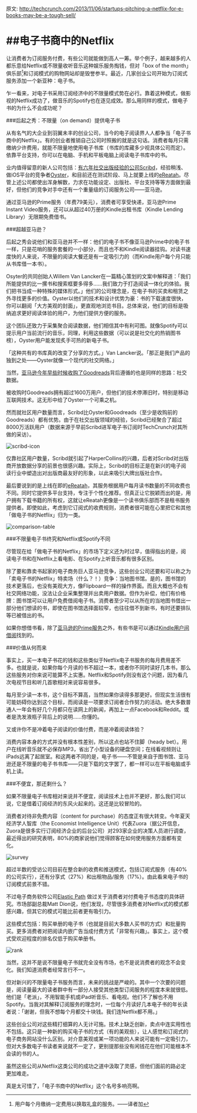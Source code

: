 原文: <http://techcrunch.com/2013/11/06/startups-pitching-a-netflix-for-e-books-may-be-a-tough-sell/>

##电子书商中的Netflix
==========

让消费者为订阅服务付费，有些公司就能做到高人一筹。举个例子，越来越多的人都乐意给Netflix或不限量收听音乐这种娱乐服务掏钱，但对「box of the month」俱乐部[^1]和订阅模式的购物网站却是毁誉参半。最近，几家创业公司开始为订阅式服务添加一个新亚种：电子书。

[^1]: 用户每个月缴纳一定费用以换取礼盒的服务。——译者加

乍一看来，对电子书采用订阅经济中的不限量模式势在必行。靠着这种模式，做影视的Netflix成功了，做音乐的Spotify也在逐见成效。那么用同样的模式，做电子书的为什么不会成功呢？

###后起之秀：不限量（on demand）提供电子书

从有名气的大企业到羽翼未丰的创业公司，当今的电子阅读界人人都争当「电子书商中的Netflix」。有的创业者推销自己公司时照搬的就是这句话。消费者每月只需缴纳少许费用，就能不限量地使用电子书库（书库的库藏多少视具体公司而定）。依靠平台支持，你可以在电脑、手机和平板电脑上阅读电子书库中的书。

业内值得留意的新人公司包括：[有六年社交出版经验的公司Scribd](http://techcrunch.com/2013/10/01/scribd-harpercollins-book-subscriptions/)，经验稍浅、做iOS平台的竞争者[Oyster](https://www.oysterbooks.com)，和目前还在测试阶段、马上就要上线的[eReatah](https://www.ereatah.com/online-ebook-subscription-service/sign-up)。尽管上述公司都使出浑身解数，力求在功能设定、出版社、平台支持等等方面做到最好，但他们的竞争对手中还有一个重量级的订阅服务公司——亚马逊。

通过亚马逊的Prime服务（年费79美元），消费者可享受快递，亚马逊Prime Instant Video服务，还可以从超过40万册的Kindle出租书库（Kindle Lending Library）无限期免费借书。

###超越亚马逊？

后起之秀会说他们和亚马逊并不一样：他们的电子书不像亚马逊Prime中的电子书一样，只是花哨的服务套餐的一小部分，而且也不和Kindle阅读器挂钩。对读书速度快的人来说，不限量的阅读大餐还是有一定吸引力的（而Kindle用户每个月只能从书库借一本书）。

Osyter的共同创始人Willem Van Lancker在一篇精心策划的文案中解释道：「我们所能提供的比一摞书和搜索框要多得多……我们致力于打造阅读一体化的体验。我们把书当成一种特殊的媒体形式。」他们的公司理念是，在电子书的买卖和租赁之外寻找更多的价值。Oyster以他们的技术和设计优势为豪：书的下载速度很快，你可以翻阅「大方美观的封面」，更直观地浏览书目。总体来说，他们的目标是吸纳追求更好阅读体验的用户，为他们提供方便的服务。

这个团队还致力于采集聚合阅读数据，他们相信其中有利可图。就像Spotify可以提示用户当前流行的音乐，同理，利用这些数据（可以说是社交化的热销图书榜），Oyster用户能发现炙手可热的新电子书。

「这种共有的书库真的改变了分享的方式。」Van Lancker说。「那正是我们产品的独到之处——Oyster就像一个现代的社交网络。」

当然，[亚马逊今年早些时候收购了Goodreads](http://techcrunch.com/2013/03/28/amazon-acquires-social-reading-site-goodreads/)背后遵循的也是同样的思路：社交数据。

被收购时Goodreads拥有超过1600万用户，但他们的技术停滞旧时，特别是移动互联网技术。这无形中给了Oyster一个可乘之机。

然而就社区用户数量而言，Scribd比Oyster和Goodreads（至少是收购前的Goodreads）都有优势。由于在社交出版领域的经验，Scribd已经聚合了超过8000万活跃用户（数据来源于早前Scribd进军电子书订阅时TechCrunch对其所做的采访）。

![scribd-icon](http://tctechcrunch2011.files.wordpress.com/2013/10/scribd-homepage.jpg)

仅靠社区用户数量，Scribd就引起了HarperCollins的兴趣，后者对Scribd对出版商开放数据分享的前景也很感兴趣。实际上，Scribd的目标正是在新兴的电子阅读行业中塑造出对出版商最友好的形象，以此来吸引大牌出版社合作。

最后要说到的是上线在即的[eReatah](https://www.ereatah.com/online-ebook-subscription-service/sign-up)，其服务根据用户每月读书数量的不同收费也不同。同时它提供多平台支持，专注于个性化推荐。但真正让它脱颖而出的是，用户拥有下载书籍的所有权，这就让eReatah更像是一个读书俱乐部而不是租书服务提供者。即使如此，考虑到它订阅式的收费规则，消费者很可能在心里把它和其他「做电子书的Netflix」归为一类。

![comparison-table](http://tctechcrunch2011.files.wordpress.com/2013/11/oyster-ereatah-scribd4.jpg)

###不限量电子书终究和Netflix或Spotify不同

尽管现在给「做电子书的Netflix」的市场下定义还为时过早，值得指出的是，阅读电子书和在Netflix上看电影、在Spotify上听音乐都有很多区别。

除了要和靠卖书起家的电子商务巨人亚马逊竞争，这些创业公司还要和可以称之为「卖电子书的Netflix」特卖场（什么？！）竞争：当地图书馆。是的，图书馆的技术更落后，也没有美观大方，像Flipboard一样的操作界面。而且大概也不会有社交网络功能，没法让企业采集整理并出卖用户数据。但作为补偿，他们有价格牌：图书馆可以让用户免费借阅电子书。消费者至少可以从所在的当地图书借出一部分他们想读的书，即使在图书馆选择面较窄，也往往借不到新书，有时还要排队等已被借出的书。

如果你想借书看，除了[亚马逊的Prime服务](http://www.amazon.com/gp/feature.html/?docId=1000739811)之外，有些书是可以通过[Kindle用户间借阅](http://www.amazon.com/gp/help/customer/display.html?nodeId=200549320#GUID-B04C6EDF-36BD-42AC-9EF1-A541CBDBFE0D)找到的。

###价值从何而来

事实上，买一本电子书花的钱和这些类似于Netflix电子书服务的每月费用差不多。也就是说，如果你每个月读的书不超过一本，或者你不同时读好几本书，那么这些服务对你来说可能算不上实惠。Netflix和Spotify则没有这个问题，因为看几次电视节目和听几首歌相对来说容易很多。

每月至少读一本书，这个目标不算高，当然如果你读得多那更好。但现实生活很有可能妨碍你达到这个目标，而阅读是一项要求订阅者合作努力的活动。绝大多数普通人一年会有好几个月都只在读网上的新闻，再加上一点Facebook和Reddit。或者是洗发液瓶子背后上的说明……你懂的。

又或许你不是冲着电子阅读的价值付费，而是冲着阅读体验？

消费内容本身的方式并没有根本性差别，所以这点也站不住脚（heady bet）。用户在线听音乐就不必保存MP3，省出了小型设备的硬盘空间；在线看视频则让iPads远离了起居室。和这两者不同的是，电子书——不管是来自于图书馆、亚马逊还是不限量的电子书书库——只是下载的文字罢了，都一样可以在平板电脑或手机上读。

###不便宜，那还剩什么？

如果不限量电子书库相对来说并不便宜，阅读技术上也并不更好，那么我们可以说，它是借着订阅经济的东风火起来的。这还是比较冒险的。

消费者对待非免费内容（content for purchase）的态度正有很大转变。今年夏天经济学人智库（the Economist Intelligence Unit）代表Zuora（据公开信息，Zuora是很多实行订阅经济企业的后台公司）对293家企业的决策人员进行调查，最近得出的研究表明，80%的商家说他们觉得顾客在如何使用服务方面都有变化。

 ![survey](http://tctechcrunch2011.files.wordpress.com/2013/11/subscriptions.png)
 
 超过半数的受访公司目前在整合新的收费和推送模式，包括订阅式服务（有40%的公司实行），还有分享式（27%）和出租物品/服务（17%）。由此看来电子书的订阅模式前景不错。
 
 不过电子商务软件公司[Elastic Path](http://www.elasticpath.com) 做过关于消费者对付费电子书态度的具体研究。市场部副总裁Matt Dion说，他们发现，尽管很多消费者对Netflix式的模式都感兴趣，但其它的模式可能比前者更有吸引力。
 
 这些模式包括：购买单册的电子书（也就是目前大多数人买书的方式）和批量购买。更多消费者对把阅读内嵌广告当成付费方式「非常有兴趣」。事实上，这个模式受欢迎程度的排名仅低于购买单册书。
 
  ![rank](http://tctechcrunch2011.files.wordpress.com/2013/11/ebooks.png)
  
  当然，这并不是说不限量电子书就完全没有市场，也不是说消费者的观念不会变化。我们知道消费者经常言行不一。
  
  但对新兴的不限量电子书服务而言，未来的挑战是严峻的。其中一个次要的问题是，阅读量最大的读者群中有一部分人接受其他类型订阅服务的程度本来就很低。他们是「老派」，不用智能手机或iPad听音乐、看电视。他们不了解也不用Spotify。当我对其解释订阅服务的理念时，一位每个月读好几本电子书的年长读者说：「谢谢，但我不想每个月都交十块钱。我们连Netflix都不用。」
  
  这些创业公司对这些精打细算的人无计可施。技术上缺乏创新，卖点中连实用性也不包括。这只是一种新的购买电子书的方式（有的美观些），让人感觉和订阅式的电子商务网站没什么区别。对介意美观或某一项功能的人来说可能有一定吸引力，但对大多数电子书读者来说就不一定了，更别提那些没有闲钱花在他们可能根本不会读的书的人。
  
  虽然这些公司从Netflix这类公司的成功之道中汲取了灵感，但他们面前的路必定更加难走。
  
  真是太可惜了，「电子书商中的Netflix」这个名号多响亮啊。


